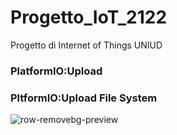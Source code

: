# Progetto_IoT_2122
 Progetto di Internet of Things UNIUD
 
 ### PlatformIO:Upload
 ### PltformIO:Upload File System
   
![row-removebg-preview](https://user-images.githubusercontent.com/62328337/170350134-a5b2fb83-4d33-4e1f-9928-6d5f5aea2e71.png)
